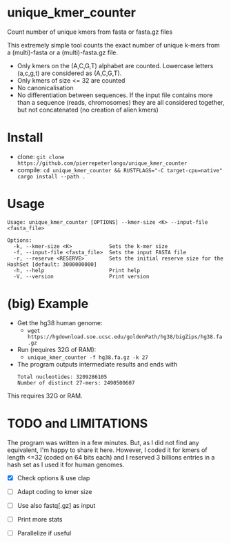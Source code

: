 # unique_kmer_counter
Count number of unique kmers from fasta or fasta.gz files

This extremely simple tool counts the exact number of unique k-mers from a (multi)-fasta or a (multi)-fasta.gz file. 

- Only kmers on the (A,C,G,T) alphabet are counted. Lowercase letters (a,c,g,t) are considered as (A,C,G,T).
- Only kmers of size <= 32 are counted
- No canonicalisation
- No differentiation between sequences. If the input file contains more than a sequence (reads, chromosomes) they are all considered together, but not concatenated (no creation of alien kmers)

# Install
- clone: `git clone https://github.com/pierrepeterlongo/unique_kmer_counter`
- compile: `cd unique_kmer_counter && RUSTFLAGS="-C target-cpu=native" cargo install --path .`

# Usage 
```
Usage: unique_kmer_counter [OPTIONS] --kmer-size <K> --input-file <fasta_file>

Options:
  -k, --kmer-size <K>            Sets the k-mer size
  -f, --input-file <fasta_file>  Sets the input FASTA file
  -r, --reserve <RESERVE>        Sets the initial reserve size for the HashSet [default: 3000000000]
  -h, --help                     Print help
  -V, --version                  Print version
```

# (big) Example
- Get the hg38 human genome: 
  - `wget https://hgdownload.soe.ucsc.edu/goldenPath/hg38/bigZips/hg38.fa.gz`
- Run (requires 32G of RAM):
  - `unique_kmer_counter -f hg38.fa.gz -k 27`
- The program outputs intermediate results and ends with 
  ```
  Total nucleotides: 3209286105
  Number of distinct 27-mers: 2490500607
  ```

This requires 32G or RAM. 

# TODO and LIMITATIONS
The program was written in a few minutes. But, as I did not find any equivalent, I'm happy to share it here. 
However, I coded it for kmers of length <=32 (coded on 64 bits each) and I reserved 3 billions entries in a hash set as I used it for human genomes. 
- [X] Check options & use clap
- [ ] Adapt coding to kmer size
- [ ] Use also fastq[.gz] as input
- [ ] Print more stats
- [ ] Parallelize if useful



